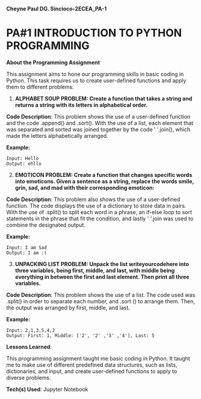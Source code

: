 __Cheyne Paul DG. Sincioco-2ECEA_PA-1__
# __PA#1 INTRODUCTION TO PYTHON PROGRAMMING__

__About the Programming Assignment__

This assignment aims to hone our programming skills in basic coding in Python. This task requires us to create user-defined functions and apply them to different problems. 

1. __ALPHABET SOUP PROBLEM: Create a function that takes a string and returns a string with its letters in alphabetical order.__

__Code Description__: This problem shows the use of a user-defined function and the code .append() and .sort(). With the use of a list, each element that was separated and sorted was joined together by the code ' '.join(), which made the letters alphabetically arranged.

__Example:__
```
Input: Hello
Output: ehllo
```
2. __EMOTICON PROBLEM: Create a function that changes specific words into emoticons. Given a sentence as a string, replace the words smile, grin, sad, and mad with their corresponding emoticon:__

__Code Description__: This problem also shows the use of a user-defined function. The code displays the use of a dictionary to store data in pairs. With the use of .split() to split each word in a phrase, an  if-else loop to sort statements in the phrase that fit the condition, and lastly 
' '.join was used to combine the designated output.

__Example:__
```
Input: I am Sad
Output: I am :(
```

3. __UNPACKING LIST PROBLEM: Unpack the list writeyourcodehere into three variables, being first, middle, and last, with middle being everything in between the first and last element. Then print all three variables.__

__Code Description__: This problem shows the use of a list. The code used was .split() in order to separate each number, and .sort () to arrange them. Then, the output was arranged by first, middle, and last. 

__Example:__
```
Input: 2,1,3,5,4,2
Output: First: 1, Middle: ['2', '2' ,'3' ,'4'], Last: 5
```
__Lessons Learned__:

This programming assignment taught me basic coding in Python. It taught me to make use of different predefined data structures, such as lists, dictionaries, and input, and create user-defined functions to apply to diverse problems.

__Tech(s) Used__: Jupyter Notebook
